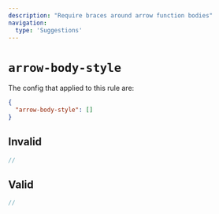```yaml
---
description: "Require braces around arrow function bodies"
navigation:
  type: 'Suggestions'
---
```


# `arrow-body-style`

The config that applied to this rule are:

```json
{
  "arrow-body-style": []
}
```

## Invalid

```js invalid
//
```

## Valid

```js valid
//
```
  
